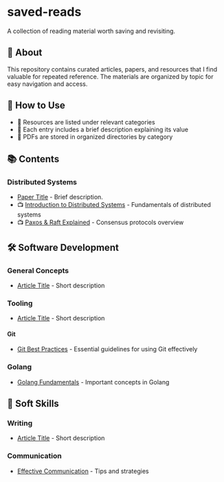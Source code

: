 # saved-reads
A collection of reading material worth saving and revisiting.

## 📖 About
This repository contains curated articles, papers, and resources that I find valuable for repeated reference. The materials are organized by topic for easy navigation and access.

## 🚀 How to Use
- 📌 Resources are listed under relevant categories
- 📝 Each entry includes a brief description explaining its value
- 📁 PDFs are stored in organized directories by category

## 📚 Contents

### Distributed Systems
- [Paper Title](distributed-systems/example-paper.pdf) - Brief description.
- 📺 [Introduction to Distributed Systems](https://www.youtube.com/watch?v=xyz123) - Fundamentals of distributed systems  
- 📺 [Paxos & Raft Explained](https://www.youtube.com/watch?v=abc456) - Consensus protocols overview  

## 🛠 Software Development

### General Concepts
- [Article Title](software-development/general-concepts/article-title.pdf) - Short description

### Tooling
- [Article Title](software-development/tooling/article-title.pdf) - Short description

#### Git
- [Git Best Practices](software-development/git/git-best-practices.pdf) - Essential guidelines for using Git effectively

### Golang
- [Golang Fundamentals](golang/golang-basics.pdf) - Important concepts in Golang

## 💬 Soft Skills

### Writing
- [Article Title](soft-skills/writing/article-title.pdf) - Short description

### Communication
- [Effective Communication](soft-skills/communication/effective-communication.pdf) - Tips and strategies
